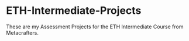 # ETH-Intermediate-Projects
These are my Assessment Projects for the ETH Intermediate Course from Metacrafters.
